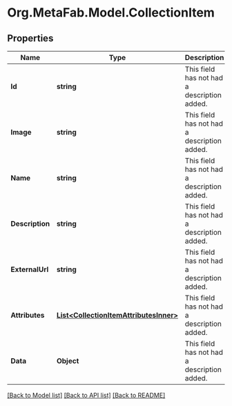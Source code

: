 
# Org.MetaFab.Model.CollectionItem

## Properties

Name | Type | Description | Notes
------------ | ------------- | ------------- | -------------
**Id** | **string** | This field has not had a description added. | [optional] 
**Image** | **string** | This field has not had a description added. | [optional] 
**Name** | **string** | This field has not had a description added. | [optional] 
**Description** | **string** | This field has not had a description added. | [optional] 
**ExternalUrl** | **string** | This field has not had a description added. | [optional] 
**Attributes** | [**List&lt;CollectionItemAttributesInner&gt;**](CollectionItemAttributesInner.md) | This field has not had a description added. | [optional] 
**Data** | **Object** | This field has not had a description added. | [optional] 

[[Back to Model list]](../README.md#documentation-for-models)
[[Back to API list]](../README.md#documentation-for-api-endpoints)
[[Back to README]](../README.md)

